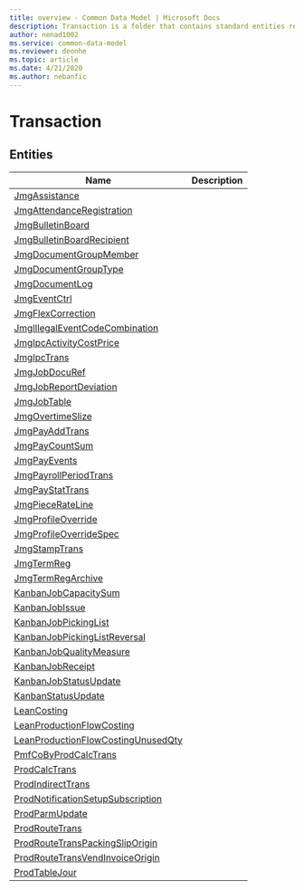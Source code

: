 ```yaml
---
title: overview - Common Data Model | Microsoft Docs
description: Transaction is a folder that contains standard entities related to the Common Data Model.
author: nenad1002
ms.service: common-data-model
ms.reviewer: deonhe
ms.topic: article
ms.date: 4/21/2020
ms.author: nebanfic
---
```


# Transaction


## Entities

|Name|Description|
|---|---|
|[JmgAssistance](JmgAssistance.md)||
|[JmgAttendanceRegistration](JmgAttendanceRegistration.md)||
|[JmgBulletinBoard](JmgBulletinBoard.md)||
|[JmgBulletinBoardRecipient](JmgBulletinBoardRecipient.md)||
|[JmgDocumentGroupMember](JmgDocumentGroupMember.md)||
|[JmgDocumentGroupType](JmgDocumentGroupType.md)||
|[JmgDocumentLog](JmgDocumentLog.md)||
|[JmgEventCtrl](JmgEventCtrl.md)||
|[JmgFlexCorrection](JmgFlexCorrection.md)||
|[JmgIllegalEventCodeCombination](JmgIllegalEventCodeCombination.md)||
|[JmgIpcActivityCostPrice](JmgIpcActivityCostPrice.md)||
|[JmgIpcTrans](JmgIpcTrans.md)||
|[JmgJobDocuRef](JmgJobDocuRef.md)||
|[JmgJobReportDeviation](JmgJobReportDeviation.md)||
|[JmgJobTable](JmgJobTable.md)||
|[JmgOvertimeSlize](JmgOvertimeSlize.md)||
|[JmgPayAddTrans](JmgPayAddTrans.md)||
|[JmgPayCountSum](JmgPayCountSum.md)||
|[JmgPayEvents](JmgPayEvents.md)||
|[JmgPayrollPeriodTrans](JmgPayrollPeriodTrans.md)||
|[JmgPayStatTrans](JmgPayStatTrans.md)||
|[JmgPieceRateLine](JmgPieceRateLine.md)||
|[JmgProfileOverride](JmgProfileOverride.md)||
|[JmgProfileOverrideSpec](JmgProfileOverrideSpec.md)||
|[JmgStampTrans](JmgStampTrans.md)||
|[JmgTermReg](JmgTermReg.md)||
|[JmgTermRegArchive](JmgTermRegArchive.md)||
|[KanbanJobCapacitySum](KanbanJobCapacitySum.md)||
|[KanbanJobIssue](KanbanJobIssue.md)||
|[KanbanJobPickingList](KanbanJobPickingList.md)||
|[KanbanJobPickingListReversal](KanbanJobPickingListReversal.md)||
|[KanbanJobQualityMeasure](KanbanJobQualityMeasure.md)||
|[KanbanJobReceipt](KanbanJobReceipt.md)||
|[KanbanJobStatusUpdate](KanbanJobStatusUpdate.md)||
|[KanbanStatusUpdate](KanbanStatusUpdate.md)||
|[LeanCosting](LeanCosting.md)||
|[LeanProductionFlowCosting](LeanProductionFlowCosting.md)||
|[LeanProductionFlowCostingUnusedQty](LeanProductionFlowCostingUnusedQty.md)||
|[PmfCoByProdCalcTrans](PmfCoByProdCalcTrans.md)||
|[ProdCalcTrans](ProdCalcTrans.md)||
|[ProdIndirectTrans](ProdIndirectTrans.md)||
|[ProdNotificationSetupSubscription](ProdNotificationSetupSubscription.md)||
|[ProdParmUpdate](ProdParmUpdate.md)||
|[ProdRouteTrans](ProdRouteTrans.md)||
|[ProdRouteTransPackingSlipOrigin](ProdRouteTransPackingSlipOrigin.md)||
|[ProdRouteTransVendInvoiceOrigin](ProdRouteTransVendInvoiceOrigin.md)||
|[ProdTableJour](ProdTableJour.md)||
